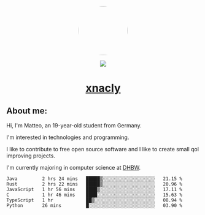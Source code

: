 <p align="center">
  <img style="border-radius: 100px" width="128" height="128" src="https://avatars.githubusercontent.com/u/47723417?v=4"/>
</p>
<p align="center">
  <img src="https://komarev.com/ghpvc/?username=xnacly&&style=flat-square"/>
</p>

<h1 align="center"><a href="https://xnacly.me"> xnacly</a> </h1>

<h2> About me:</h2>

<p>Hi, I'm Matteo, an 19-year-old student from Germany. </p>
<p>I'm interested in technologies and programming.</p>
<p>I like to contribute to free open source software and I like to create small qol improving projects.</p>
<p>I'm currently majoring in computer science at <a href="https://www.dhbw.de/startseite">DHBW</a>.</p>

<!--START_SECTION:waka-->

```text
Java         2 hrs 24 mins   █████▒░░░░░░░░░░░░░░░░░░░   21.15 %
Rust         2 hrs 22 mins   █████▒░░░░░░░░░░░░░░░░░░░   20.96 %
JavaScript   1 hr 56 mins    ████▒░░░░░░░░░░░░░░░░░░░░   17.11 %
C            1 hr 46 mins    ████░░░░░░░░░░░░░░░░░░░░░   15.63 %
TypeScript   1 hr            ██▒░░░░░░░░░░░░░░░░░░░░░░   08.94 %
Python       26 mins         █░░░░░░░░░░░░░░░░░░░░░░░░   03.90 %
```

<!--END_SECTION:waka-->
